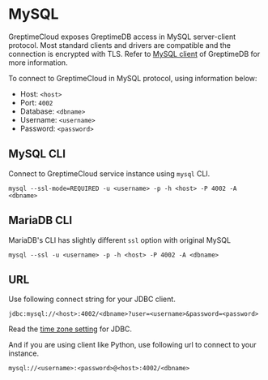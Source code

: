 # MySQL

GreptimeCloud exposes GreptimeDB access in MySQL server-client protocol. Most
standard clients and drivers are compatible and the connection is encrypted with TLS.
Refer to [MySQL client](https://docs.greptime.com/user-guide/clients/mysql) of GreptimeDB for more information.

To connect to GreptimeCloud in MySQL protocol, using information below:

- Host: `<host>`
- Port: `4002`
- Database: `<dbname>`
- Username: `<username>`
- Password: `<password>`

## MySQL CLI

Connect to GreptimeCloud service instance using `mysql` CLI.

```shell
mysql --ssl-mode=REQUIRED -u <username> -p -h <host> -P 4002 -A <dbname>
```

## MariaDB CLI

MariaDB's CLI has slightly different `ssl` option with original MySQL

```shell
mysql --ssl -u <username> -p -h <host> -P 4002 -A <dbname>
```

## URL

Use following connect string for your JDBC client.

```text
jdbc:mysql://<host>:4002/<dbname>?user=<username>&password=<password>
```

Read the [time zone setting](https://docs.greptime.com/user-guide/client-libraries/java#time-zone) for JDBC.

And if you are using client like Python, use following url to connect to your
instance.

```text
mysql://<username>:<password>@<host>:4002/<dbname>
```
